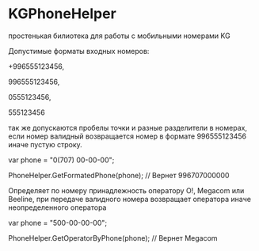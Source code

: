 # KGPhoneHelper
простенькая билиотека для работы с мобильными номерами KG

Допустимые форматы входных номеров:

+996555123456,

996555123456,

0555123456,

555123456

так же допускаются пробелы точки и разные разделители в номерах,
если номер валидный возвращается номер в формате 996555123456 иначе пустую строку.

var phone = "0(707) 00-00-00";

PhoneHelper.GetFormatedPhone(phone); // Вернет 996707000000


Определяет по номеру принадлежность оператору O!, Megacom или Beeline, при передаче валидного номера возвращает оператора иначе неопределенного оператора

var phone = "500-00-00-00";

PhoneHelper.GetOperatorByPhone(phone); // Вернет Megacom
